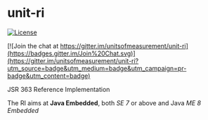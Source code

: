unit-ri
=======
[![License](http://img.shields.io/badge/license-BSD3-blue.svg)](http://opensource.org/licenses/BSD-3-Clause)

[![Join the chat at https://gitter.im/unitsofmeasurement/unit-ri](https://badges.gitter.im/Join%20Chat.svg)](https://gitter.im/unitsofmeasurement/unit-ri?utm_source=badge&utm_medium=badge&utm_campaign=pr-badge&utm_content=badge)

JSR 363 Reference Implementation

The RI aims at **Java Embedded**, both *SE 7* or above and Java *ME 8 Embedded*
